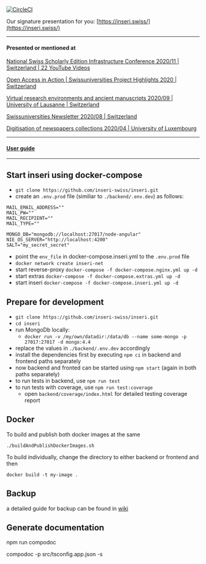 [![CircleCI](https://circleci.com/gh/inseri-swiss/inseri/tree/devel.svg?style=svg)](https://circleci.com/gh/inseri-swiss/inseri/tree/devel)

Our signature presentation for you: [https://inseri.swiss/](https://inseri.swiss/) 

------

#### Presented or mentioned at  

[National Swiss Scholarly Edition Infrastructure Conference 2020/11 | Switzerland | 22 YouTube Videos](https://www.youtube.com/playlist?list=PLkCga6LPxdgrZwu0xBxsZEJauJ8_pq8ru)

[Open Access in Action | Swissuniversities Project Highlights 2020 | Switzerland](https://claireclivaz.hypotheses.org/930)

[Virtual research environments and ancient manuscripts 2020/09 | University of Lausanne | Switzerland](https://claireclivaz.hypotheses.org/930)

[Swissuniversities Newsletter 2020/08 | Switzerland](https://www.swissuniversities.ch/themen/digitalisierung/p-5-wissenschaftliche-information/newsletter/newsletter-august-2020)

[Digitisation of newspapers collections 2020/04 | University of Luxembourg](https://impresso.github.io/eldorado/online-program/)

------

#### [User guide](https://github.com/inseri-swiss/inseri/tree/devel/Tutorials/Your%20scientific%20publication%20A-Z)

-----

## Start inseri using docker-compose
  - ``git clone https://github.com/inseri-swiss/inseri.git``
  - create an `.env.prod` file (similiar to `./backend/.env.dev`) as follows:
```
MAIL_EMAIL_ADDRESS=""
MAIL_PW=""
MAIL_RECIPIENT=""
MAIL_TYPE=""

MONGO_DB="mongodb://localhost:27017/node-angular"
NIE_OS_SERVER="http://localhost:4200"
SALT="my_secret_secret"
```
  - point the `env_file` in docker-compose.inseri.yml to the `.env.prod` file 
  - ```docker network create inseri-net```
  - start reverse-proxy ```docker-compose -f docker-compose.nginx.yml up -d```
  - start extras ```docker-compose -f docker-compose.extras.yml up -d```
  - start inseri ```docker-compose -f docker-compose.inseri.yml up -d```

## Prepare for development
  - ``git clone https://github.com/inseri-swiss/inseri.git``
  - ``cd inseri``
  - run MongoDb locally:
    - `docker run -v /my/own/datadir:/data/db --name some-mongo -p 27017:27017 -d mongo:4.4`
  - replace the values in `./backend/.env.dev` accordingly
  - install the dependencies first by executing `npm ci` in backend and frontend paths separately
  - now backend and fronted can be started using `npm start` (again in both paths separately)
  - to run tests in backend, use `npm run test`
  - to run tests with coverage, use `npm run test:coverage`
    - open `backend/coverage/index.html` for detailed testing coverage report

## Docker
To build and publish both docker images at the same

```./buildAndPublishDockerImages.sh```

To build individually, change the directory to either backend or frontend and then

```docker build -t my-image .```

## Backup
a detailed guide for backup can be found in [wiki](https://github.com/inseri-swiss/inseri/wiki/Mongodb-backup-instruction)

## Generate documentation

npm run compodoc

compodoc -p src/tsconfig.app.json -s
